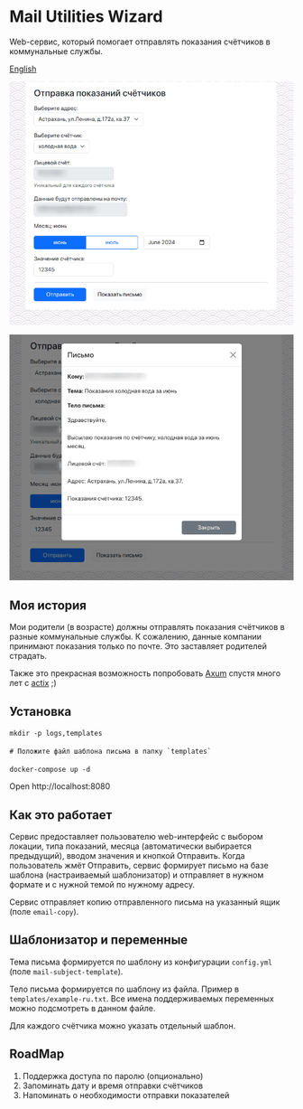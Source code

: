 # Mail Utilities Wizard

Web-сервис, который помогает отправлять показания счётчиков в коммунальные службы.

[English](README.md)

![Web-сервис для отправки показаний счётчиков по почте](screenshot-ru.png)

![Пример предпросмотра письма в интерфейсе приложения](screenshot-letter-preview-ru.png)

## Моя история

Мои родители (в возрасте) должны отправлять показания счётчиков в разные коммунальные службы. 
К сожалению, данные компании принимают показания только по почте. Это заставляет родителей страдать.

Также это прекрасная возможность попробовать [Axum](https://github.com/tokio-rs/axum) спустя много лет с [actix](https://github.com/actix/actix-web) ;)

## Установка

```shell
mkdir -p logs,templates

# Положите файл шаблона письма в папку `templates`

docker-compose up -d
```

Open http://localhost:8080

## Как это работает

Сервис предоставляет пользователю web-интерфейс с выбором локации, типа показаний, месяца (автоматически выбирается предыдущий), вводом значения и кнопкой Отправить.
Когда пользователь жмёт Отправить, сервис формирует письмо на базе шаблона (настраиваемый шаблонизатор) и 
отправляет в нужном формате и с нужной темой по нужному адресу.

Сервис отправляет копию отправленного письма на указанный ящик (поле `email-copy`).

## Шаблонизатор и переменные

Тема письма формируется по шаблону из конфигурации `config.yml` (поле `mail-subject-template`).

Тело письма формируется по шаблону из файла. Пример в `templates/example-ru.txt`. 
Все имена поддерживаемых переменных можно подсмотреть в данном файле.

Для каждого счётчика можно указать отдельный шаблон.

## RoadMap

1. Поддержка доступа по паролю (опционально)
2. Запоминать дату и время отправки счётчиков
3. Напоминать о необходимости отправки показателей